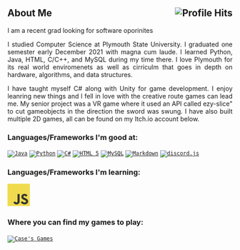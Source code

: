 <h2>About Me <img align="right" alt="Profile Hits" src="https://komarev.com/ghpvc/?username=casemer&style=flat-square"></h2>

<p align="justify">I am a recent grad looking for software oporinites</p>

<p align="justify">I studied Computer Science at Plymouth State University. I graduated one semester early December 2021 with magna cum laude. I learned Python, Java, HTML, C/C++, and MySQL during my time there. I love Plymouth for its real world enviromenets as well as cirriculm that goes in depth on hardware, algorithms, and data structures.</p>

<p align="justify">I have taught myself C# along with Unity for game development. I enjoy leanring new things and I fell in love with the creative route games can lead me. My senior project was a VR game where it used an API called ezy-slice" to cut gameobjects in the direction the sword was swung. I have also built multiple 2D games, all can be found on my Itch.io account below.</p>


### Languages/Frameworks I'm good at:

<code><a href="https://en.wikipedia.org/wiki/Java_(programming_language)"><img alt="Java" title="Java" src="https://cdn.iconscout.com/icon/free/png-256/java-60-1174953.png" height="50"></a></code>
<code><a href="https://en.wikipedia.org/wiki/Python_(programming_language)"><img alt="Python" title="Python" src="https://upload.wikimedia.org/wikipedia/commons/thumb/c/c3/Python-logo-notext.svg/1200px-Python-logo-notext.svg.png" height="50"></a></code>
<code><a href="https://en.wikipedia.org/wiki/C_Sharp_(programming_language)"><img alt="C#" title="C#" src="https://seeklogo.com/images/C/c-sharp-c-logo-02F17714BA-seeklogo.com.png" height="50"></a></code>
<code><a href="https://en.wikipedia.org/wiki/HTML"><img alt="HTML 5" title="HTML 5" src="https://upload.wikimedia.org/wikipedia/commons/thumb/6/61/HTML5_logo_and_wordmark.svg/1200px-HTML5_logo_and_wordmark.svg.png" height="50"></a></code>
<code><a href="https://en.wikipedia.org/wiki/MySQL"><img alt="MySQL" title="MySQL" src="https://toppng.com/uploads/preview/mysql-logo-vector-free-download-11573934106vmvysk1ovw.png" height="50"></a></code>
<code><a href="https://daringfireball.net/projects/markdown"><img alt="Markdown" title="Markdown" src="https://upload.wikimedia.org/wikipedia/commons/e/ee/Markdown-blue-solid.svg" height="42"></a></code>
<code><a href="https://discord.js.org"><img alt="discord.js" title="discord.js" src="https://avatars.githubusercontent.com/u/26492485?s=200&v=4" height="50"></a></code>

### Languages/Frameworks I'm learning:

<code><a href="https://developer.mozilla.org/en-US/docs/Web/JavaScript"><img alt="JavaScript" title="JavaScript" src="https://raw.githubusercontent.com/github/explore/80688e429a7d4ef2fca1e82350fe8e3517d3494d/topics/javascript/javascript.png" height="50"></a></code>

### Where you can find my games to play:

<code><a href="https://casem.itch.io/"><img alt="Case's Games" title="Case's Games" src="https://www.pinclipart.com/picdir/big/398-3984001_itch-io-logo-clipart.png" height="50"></a></code>
